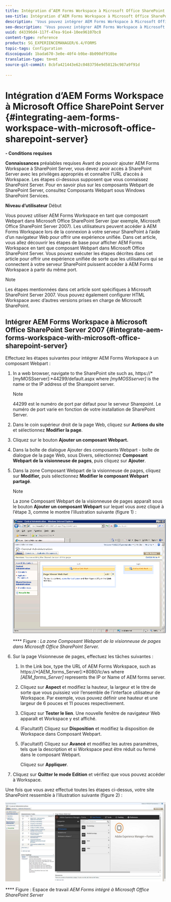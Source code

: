 ```yaml
---
title: Intégration d’AEM Forms Workspace à Microsoft Office SharePoint Server
seo-title: Intégration d’AEM Forms Workspace à Microsoft Office SharePoint Server
description: 'Vous pouvez intégrer AEM Forms Workspace à Microsoft Office SharePoint Server. '
seo-description: 'Vous pouvez intégrer AEM Forms Workspace à Microsoft Office SharePoint Server. '
uuid: d43396d4-117f-47ea-91e4-10ee96107bc8
content-type: reference
products: SG_EXPERIENCEMANAGER/6.4/FORMS
topic-tags: Configuration
discoiquuid: 1bada670-3e0e-40f4-b9be-8b090df910be
translation-type: tm+mt
source-git-commit: 8cbfa421443e62c0483756e9d5812bc987a9f91d

---
```



# Intégration d’AEM Forms Workspace à Microsoft Office SharePoint Server {#integrating-aem-forms-workspace-with-microsoft-office-sharepoint-server}

**- Conditions requises**

**Connaissances** préalables requises Avant de pouvoir ajouter AEM Forms Workspace à SharePoint Server, vous devez avoir accès à SharePoint Server avec les privilèges appropriés et connaître l’URL d’accès à Workspace. Les étapes ci-dessous supposent que vous connaissez SharePoint Server. Pour en savoir plus sur les composants Webpart de SharePoint Server, consultez Composants Webpart sous Windows SharePoint Services.

**Niveau d’utilisateur** Début

Vous pouvez utiliser AEM Forms Workspace en tant que composant Webpart dans Microsoft Office SharePoint Server (par exemple, Microsoft Office SharePoint Server 2007). Les utilisateurs peuvent accéder à AEM Forms Workspace lors de la connexion à votre serveur SharePoint à l’aide d’un navigateur Web pour offrir une expérience unifiée. Dans cet article, vous allez découvrir les étapes de base pour afficher AEM Forms Workspace en tant que composant Webpart dans Microsoft Office SharePoint Server. Vous pouvez exécuter les étapes décrites dans cet article pour offrir une expérience unifiée de sorte que les utilisateurs qui se connectent à votre serveur SharePoint puissent accéder à AEM Forms Workspace à partir du même port.

>[!NOTE]
>
>Les étapes mentionnées dans cet article sont spécifiques à Microsoft SharePoint Server 2007. Vous pouvez également configurer HTML Workspace avec d’autres versions prises en charge de Microsoft SharePoint.

## Intégrer AEM Forms Workspace à Microsoft Office SharePoint Server 2007 {#integrate-aem-forms-workspace-with-microsoft-office-sharepoint-server}

Effectuez les étapes suivantes pour intégrer AEM Forms Workspace à un composant Webpart :

1. In a web browser, navigate to the SharePoint site such as, https://*[myMOSSserver]:*44299/default.aspx where *[myMOSSserver]* is the name or the IP address of the Sharepoint server.

   >[!NOTE]
   >
   >44299 est le numéro de port par défaut pour le serveur Sharepoint. Le numéro de port varie en fonction de votre installation de SharePoint Server.

1. Dans le coin supérieur droit de la page Web, cliquez sur **Actions du site** et sélectionnez **Modifier la page**.
1. Cliquez sur le bouton **Ajouter un composant Webpart.**
1. Dans la boîte de dialogue Ajouter des composants Webpart - boîte de dialogue de la page Web, sous Divers, sélectionnez **Composant Webpart de la visionneuse de pages**, puis cliquez sur **Ajouter**.
1. Dans la zone Composant Webpart de la visionneuse de pages, cliquez sur **Modifier,** puis sélectionnez **Modifier le composant Webpart partagé**.

   >[!NOTE]
   >
   >La zone Composant Webpart de la visionneuse de pages apparaît sous le bouton **Ajouter un composant Webpart** sur lequel vous avez cliqué à l’étape 3, comme le montre l’illustration suivante (figure 1) :

   ![Zone Composant Webpart de la visionneuse de pages de Microsoft Office SharePoint Server.](assets/page-viewer-web-part-box-in-microsoft-office-sharepoint-server.png)

   **** Figure : *La zone Composant Webpart de la visionneuse de pages dans Microsoft Office SharePoint Server.*

1. Sur la page Visionneuse de pages, effectuez les tâches suivantes :

   1. In the Link box, type the URL of AEM Forms Workspace, such as https://*[AEM_forms_Server]:*8080/lc/ws where *[AEM_forms_Server]* represents the IP or Name of AEM forms server.
   1. Cliquez sur **Aspect** et modifiez la hauteur, la largeur et le titre de sorte que vous puissiez voir l’ensemble de l’interface utilisateur de Workspace. Par exemple, vous pouvez définir une hauteur et une largeur de 6 pouces et 11 pouces respectivement.
   1. Cliquez sur **Tester le lien**. Une nouvelle fenêtre de navigateur Web apparaît et Workspace y est affiché.
   1. (Facultatif) Cliquez sur **Disposition** et modifiez la disposition de Workspace dans Composant Webpart.
   1. (Facultatif) Cliquez sur **Avancé** et modifiez les autres paramètres, tels que la description et si Workspace peut être réduit ou fermé dans le composant Webpart.

      Cliquez sur **Appliquer**.

1. Cliquez sur **Quitter le mode Edition** et vérifiez que vous pouvez accéder à Workspace.

Une fois que vous avez effectué toutes les étapes ci-dessus, votre site SharePoint ressemble à l’illustration suivante (figure 2) :

![AEM Forms Workspace intégré à Microsoft Office SharePoint Server](assets/aem-forms-workspace.jpg)

**** Figure : Espace de travail *AEM Forms intégré à Microsoft Office SharePoint Server*

